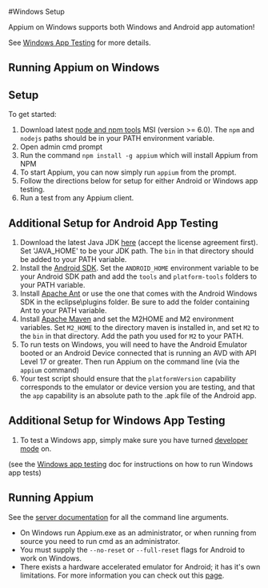 ﻿#Windows Setup

Appium on Windows supports both Windows and Android app automation!

See [Windows App Testing](/docs/en/writing-running-appium/windows-app-testing.md) for more details.

## Running Appium on Windows

## Setup

To get started:

   1. Download latest [node and npm tools](https://nodejs.org/download/release/v6.3.0/node-v6.3.0-x64.msi) MSI (version >= 6.0). The `npm` and `nodejs` paths should be in your PATH environment variable.
   2. Open admin cmd prompt
   3. Run the command `npm install -g appium` which will install Appium from NPM
   4. To start Appium, you can now simply run `appium` from the prompt.
   5. Follow the directions below for setup for either Android or Windows app testing.
   6. Run a test from any Appium client.

## Additional Setup for Android App Testing

   1. Download the latest Java JDK [here](http://www.oracle.com/technetwork/java/javase/downloads/jdk8-downloads-2133151.html) (accept the license agreement first). Set 'JAVA_HOME' to be your JDK path. The `bin` in that directory should be added to your PATH variable.
   2. Install the [Android SDK](http://developer.android.com/sdk/index.html). Set the `ANDROID_HOME` environment variable to be your Android SDK path and add the `tools` and `platform-tools` folders to your PATH variable.
   3. Install [Apache Ant](http://ant.apache.org/bindownload.cgi) or use the one that comes with the Android Windows SDK in the eclipse\plugins folder. Be sure to add the folder containing Ant to your PATH variable.
   4. Install [Apache Maven](http://maven.apache.org/download.cgi) and set the M2HOME and M2 environment variables. Set `M2_HOME` to the directory maven is installed in, and set `M2` to the `bin` in that directory. Add the path you used for `M2` to your PATH.
   5. To run tests on Windows, you will need to have the Android Emulator booted or an Android Device connected that is running an AVD with API Level 17 or greater. Then run Appium on the command line (via the `appium` command)
   6. Your test script should ensure that the `platformVersion` capability corresponds to the emulator or device version you are testing, and that the `app` capability is an absolute path to the .apk file of the Android app.

## Additional Setup for Windows App Testing

   1. To test a Windows app, simply make sure you have turned [developer mode](https://msdn.microsoft.com/en-us/windows/uwp/get-started/enable-your-device-for-development) on.

   (see the [Windows app testing](/docs/en/writing-running-appium/windows-app-testing.md) doc for instructions on how to run Windows app tests)

## Running Appium

See the [server documentation](/docs/en/writing-running-appium/server-args.md) for all the command line arguments.

* On Windows run Appium.exe as an administrator, or when running from source you need to run cmd as an administrator.
* You must supply the `--no-reset` or `--full-reset` flags for
  Android to work on Windows.
* There exists a hardware accelerated emulator for Android; it has it's own
  limitations. For more information you can check out this
  [page](/docs/en/appium-setup/android-hax-emulator.md).
